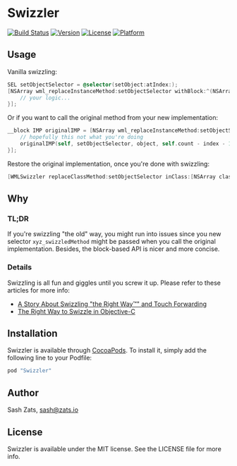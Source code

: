 # Swizzler

[![Build Status](https://travis-ci.org/Wondermall/Swizzler.svg?branch=master&style=flat)](https://travis-ci.org/Wondermall/Swizzler)
[![Version](https://img.shields.io/cocoapods/v/Swizzler.svg?style=flat)](http://cocoapods.org/pods/Swizzler)
[![License](https://img.shields.io/cocoapods/l/Swizzler.svg?style=flat)](http://cocoapods.org/pods/Swizzler)
[![Platform](https://img.shields.io/cocoapods/p/Swizzler.svg?style=flat)](http://cocoapods.org/pods/Swizzler)


## Usage

Vanilla swizzling:

```objectivec
SEL setObjectSelector = @selector(setObject:atIndex:);
[NSArray wml_replaceInstanceMethod:setObjectSelector withBlock:^(NSArray *self, id object, NSInteger index){
	// your logic...
}];
```

Or if you want to call the original method from your new implementation:

```objectivec
__block IMP originalIMP = [NSArray wml_replaceInstanceMethod:setObjectSelector withBlock:^(NSArray *self, id object, NSInteger index){
	// hopefully this not what you're doing
	originalIMP(self, setObjectSelector, object, self.count - index - 1);
}];
```

Restore the original implementation, once you're done with swizzling:

```objectivec
[WMLSwizzler replaceClassMethod:setObjectSelector inClass:[NSArray class] withImplementation:originalIMP];
```


## Why

### TL;DR

If you're swizzling "the old" way, you might run into issues since you new selector `xyz_swizzledMethod` might be passed when you call the original implementation. Besides, the block-based API is nicer and more concise.

### Details

Swizzling is all fun and giggles until you screw it up. Please refer to these articles for more info:

* [A Story About Swizzling "the Right Way™" and Touch Forwarding](http://petersteinberger.com/blog/2014/a-story-about-swizzling-the-right-way-and-touch-forwarding/)
* [The Right Way to Swizzle in Objective-C](http://blog.newrelic.com/2014/04/16/right-way-to-swizzle/)



## Installation

Swizzler is available through [CocoaPods](http://cocoapods.org). To install
it, simply add the following line to your Podfile:

```ruby
pod "Swizzler"
```

## Author

Sash Zats, sash@zats.io

## License

Swizzler is available under the MIT license. See the LICENSE file for more info.
